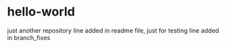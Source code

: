 # hello-world
just another repository
line added in readme file, just for testing
line added in branch_fixes
